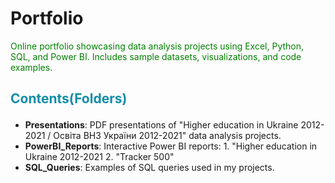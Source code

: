 # Portfolio
<p style="color: green;">Online portfolio showcasing data analysis projects using Excel, Python, SQL, and Power BI. Includes sample datasets, visualizations, and code examples.</p>

## <p style="color: #118DA7;">Contents(Folders)</p>

- **Presentations**: PDF presentations of  "Higher education in Ukraine 2012-2021 / Освіта ВНЗ України 2012-2021" data analysis projects.
- **PowerBI_Reports**: Interactive Power BI reports:
          1. "Higher education in Ukraine 2012-2021
          2. "Tracker 500"
- **SQL_Queries**: Examples of SQL queries used in my projects.

